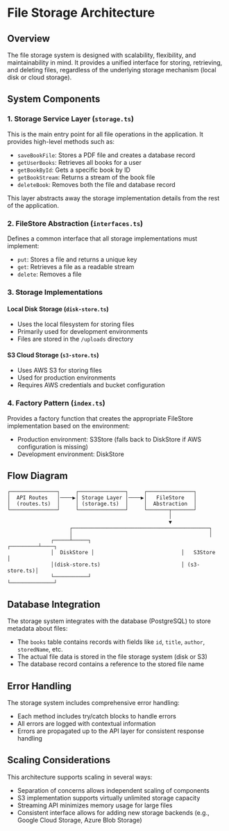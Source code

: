 # File Storage Architecture

## Overview

The file storage system is designed with scalability, flexibility, and maintainability in mind. It provides a unified interface for storing, retrieving, and deleting files, regardless of the underlying storage mechanism (local disk or cloud storage).

## System Components

### 1. Storage Service Layer (`storage.ts`)

This is the main entry point for all file operations in the application. It provides high-level methods such as:
- `saveBookFile`: Stores a PDF file and creates a database record
- `getUserBooks`: Retrieves all books for a user 
- `getBookById`: Gets a specific book by ID
- `getBookStream`: Returns a stream of the book file
- `deleteBook`: Removes both the file and database record

This layer abstracts away the storage implementation details from the rest of the application.

### 2. FileStore Abstraction (`interfaces.ts`)

Defines a common interface that all storage implementations must implement:
- `put`: Stores a file and returns a unique key
- `get`: Retrieves a file as a readable stream
- `delete`: Removes a file

### 3. Storage Implementations

#### Local Disk Storage (`disk-store.ts`)
- Uses the local filesystem for storing files
- Primarily used for development environments
- Files are stored in the `/uploads` directory

#### S3 Cloud Storage (`s3-store.ts`)
- Uses AWS S3 for storing files
- Used for production environments
- Requires AWS credentials and bucket configuration

### 4. Factory Pattern (`index.ts`)

Provides a factory function that creates the appropriate FileStore implementation based on the environment:
- Production environment: S3Store (falls back to DiskStore if AWS configuration is missing)
- Development environment: DiskStore

## Flow Diagram

```
┌───────────────┐     ┌───────────────┐     ┌───────────────┐
│  API Routes   │────▶│ Storage Layer │────▶│   FileStore   │
│  (routes.ts)  │     │ (storage.ts)  │     │  Abstraction  │
└───────────────┘     └───────────────┘     └───────┬───────┘
                                                    │
                                                    ▼
                    ┌────────────────────────────────────────────┐
                    │                                            │
              ┌─────┴─────┐                            ┌─────────┴────┐
              │  DiskStore │                            │   S3Store    │
              │(disk-store.ts)                          │ (s3-store.ts)│
              └───────────┘                            └──────────────┘
```

## Database Integration

The storage system integrates with the database (PostgreSQL) to store metadata about files:
- The `books` table contains records with fields like `id`, `title`, `author`, `storedName`, etc.
- The actual file data is stored in the file storage system (disk or S3)
- The database record contains a reference to the stored file name

## Error Handling

The storage system includes comprehensive error handling:
- Each method includes try/catch blocks to handle errors
- All errors are logged with contextual information
- Errors are propagated up to the API layer for consistent response handling

## Scaling Considerations

This architecture supports scaling in several ways:
- Separation of concerns allows independent scaling of components
- S3 implementation supports virtually unlimited storage capacity
- Streaming API minimizes memory usage for large files
- Consistent interface allows for adding new storage backends (e.g., Google Cloud Storage, Azure Blob Storage)